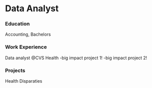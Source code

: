 # Data Analyst

### Education
Accounting, Bachelors

### Work Experience
Data analyst @CVS Health
-big impact project 1!
-big impact project 2!

### Projects
Health Disparaties
